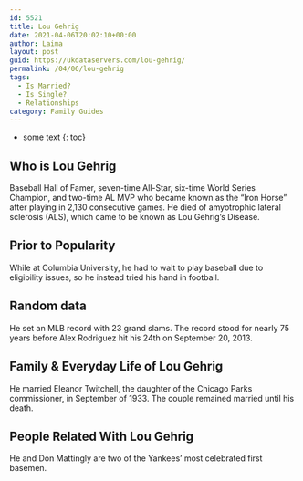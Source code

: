 ```yaml
---
id: 5521
title: Lou Gehrig
date: 2021-04-06T20:02:10+00:00
author: Laima
layout: post
guid: https://ukdataservers.com/lou-gehrig/
permalink: /04/06/lou-gehrig
tags:
  - Is Married?
  - Is Single?
  - Relationships
category: Family Guides
---
```


* some text
{: toc}


## Who is Lou Gehrig
                  
                  
                  
Baseball Hall of Famer, seven-time All-Star, six-time World Series Champion, and two-time AL MVP who became known as the &#8220;Iron Horse&#8221; after playing in 2,130 consecutive games. He died of amyotrophic lateral sclerosis (ALS), which came to be known as Lou Gehrig&#8217;s Disease.
                  
              
            
              
            
                
                
                
## Prior to Popularity
                  
                  
                  
While at Columbia University, he had to wait to play baseball due to eligibility issues, so he instead tried his hand in football.
                  
              
            
              
            
                
                
                
## Random data
                  
                  
                  
He set an MLB record with 23 grand slams. The record stood for nearly 75 years before Alex Rodriguez hit his 24th on September 20, 2013.
                  
              
            
              
            
                
                
                
## Family & Everyday Life of Lou Gehrig
                  
                  
                  
He married Eleanor Twitchell, the daughter of the Chicago Parks commissioner, in September of 1933. The couple remained married until his death.
                  
              
            
              
            
                
                
                
## People Related With Lou Gehrig
                  
                  
                  
He and Don Mattingly are two of the Yankees&#8217; most celebrated first basemen.
                  
              
            
              
            
                
              
            
              
              
            
            
              
            
          
          
          